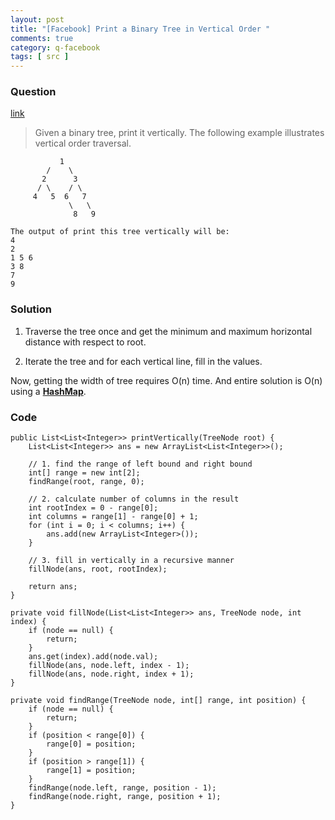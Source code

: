 ```yaml
---
layout: post
title: "[Facebook] Print a Binary Tree in Vertical Order "
comments: true
category: q-facebook
tags: [ src ]
---
```


### Question 

[link](http://www.geeksforgeeks.org/print-binary-tree-vertical-order/)

> Given a binary tree, print it vertically. The following example illustrates vertical order traversal.

               1
            /    \
           2      3
          / \    / \
         4   5  6   7
                 \   \
                  8   9 

    The output of print this tree vertically will be:
    4
    2
    1 5 6
    3 8
    7
    9 

### Solution

1. Traverse the tree once and get the minimum and maximum horizontal distance with respect to root. 

2. Iterate the tree and for each vertical line, fill in the values.  

Now, getting the width of tree requires O(n) time. And entire solution is O(n) using a __[HashMap](www.geeksforgeeks.org/print-binary-tree-vertical-order-set-2/)__. 

### Code

    public List<List<Integer>> printVertically(TreeNode root) {
        List<List<Integer>> ans = new ArrayList<List<Integer>>();

        // 1. find the range of left bound and right bound
        int[] range = new int[2];
        findRange(root, range, 0);

        // 2. calculate number of columns in the result
        int rootIndex = 0 - range[0];
        int columns = range[1] - range[0] + 1;
        for (int i = 0; i < columns; i++) {
            ans.add(new ArrayList<Integer>());
        }
        
        // 3. fill in vertically in a recursive manner
        fillNode(ans, root, rootIndex);

        return ans;
    }

    private void fillNode(List<List<Integer>> ans, TreeNode node, int index) {
        if (node == null) {
            return;
        }
        ans.get(index).add(node.val);
        fillNode(ans, node.left, index - 1);
        fillNode(ans, node.right, index + 1);
    }

    private void findRange(TreeNode node, int[] range, int position) {
        if (node == null) {
            return;
        }
        if (position < range[0]) {
            range[0] = position;
        }
        if (position > range[1]) {
            range[1] = position;
        }
        findRange(node.left, range, position - 1);
        findRange(node.right, range, position + 1);
    }
